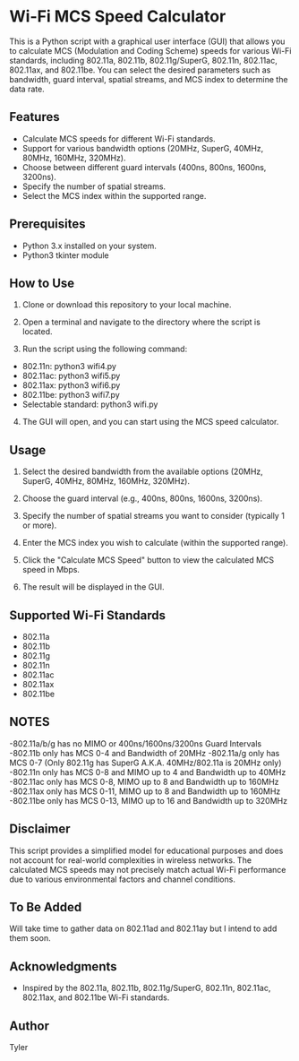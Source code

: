 # Wi-Fi MCS Speed Calculator

This is a Python script with a graphical user interface (GUI) that allows you to calculate MCS (Modulation and Coding Scheme) speeds for various Wi-Fi standards, including 802.11a, 802.11b, 802.11g/SuperG, 802.11n, 802.11ac, 802.11ax, and 802.11be. You can select the desired parameters such as bandwidth, guard interval, spatial streams, and MCS index to determine the data rate.

## Features

- Calculate MCS speeds for different Wi-Fi standards.
- Support for various bandwidth options (20MHz, SuperG, 40MHz, 80MHz, 160MHz, 320MHz).
- Choose between different guard intervals (400ns, 800ns, 1600ns, 3200ns).
- Specify the number of spatial streams.
- Select the MCS index within the supported range.

## Prerequisites

- Python 3.x installed on your system.
- Python3 tkinter module

## How to Use

1. Clone or download this repository to your local machine.

2. Open a terminal and navigate to the directory where the script is located.

3. Run the script using the following command:
- 802.11n: python3 wifi4.py
- 802.11ac: python3 wifi5.py
- 802.11ax: python3 wifi6.py
- 802.11be: python3 wifi7.py
- Selectable standard: python3 wifi.py


4. The GUI will open, and you can start using the MCS speed calculator.

## Usage

1. Select the desired bandwidth from the available options (20MHz, SuperG, 40MHz, 80MHz, 160MHz, 320MHz).

2. Choose the guard interval (e.g., 400ns, 800ns, 1600ns, 3200ns).

3. Specify the number of spatial streams you want to consider (typically 1 or more).

4. Enter the MCS index you wish to calculate (within the supported range).

5. Click the "Calculate MCS Speed" button to view the calculated MCS speed in Mbps.

6. The result will be displayed in the GUI.

## Supported Wi-Fi Standards

- 802.11a
- 802.11b
- 802.11g
- 802.11n
- 802.11ac
- 802.11ax
- 802.11be

## NOTES

-802.11a/b/g has no MIMO or 400ns/1600ns/3200ns Guard Intervals
-802.11b only has MCS 0-4 and Bandwidth of 20MHz
-802.11a/g only has MCS 0-7 (Only 802.11g has SuperG A.K.A. 40MHz/802.11a is 20MHz only)
-802.11n only has MCS 0-8 and MIMO up to 4 and Bandwidth up to 40MHz
-802.11ac only has MCS 0-8, MIMO up to 8 and Bandwidth up to 160MHz
-802.11ax only has MCS 0-11, MIMO up to 8 and Bandwidth up to 160MHz
-802.11be only has MCS 0-13, MIMO up to 16 and Bandwidth up to 320MHz

## Disclaimer

This script provides a simplified model for educational purposes and does not account for real-world complexities in wireless networks. The calculated MCS speeds may not precisely match actual Wi-Fi performance due to various environmental factors and channel conditions.

## To Be Added

Will take time to gather data on 802.11ad and 802.11ay but I intend to add them soon.

## Acknowledgments

- Inspired by the 802.11a, 802.11b, 802.11g/SuperG, 802.11n, 802.11ac, 802.11ax, and 802.11be Wi-Fi standards.

## Author

Tyler
